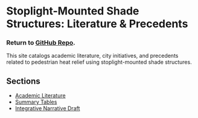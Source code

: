 # Stoplight-Mounted Shade Structures: Literature & Precedents
### Return to [GitHub Repo](https://github.com/robert-z-lehr/Literature-Review).

This site catalogs academic literature, city initiatives, and precedents 
related to pedestrian heat relief using stoplight-mounted shade structures.

## Sections
- [Academic Literature](sources/)
- [Summary Tables](tables/)
- [Integrative Narrative Draft](drafts/integrative-lit-review.md)
